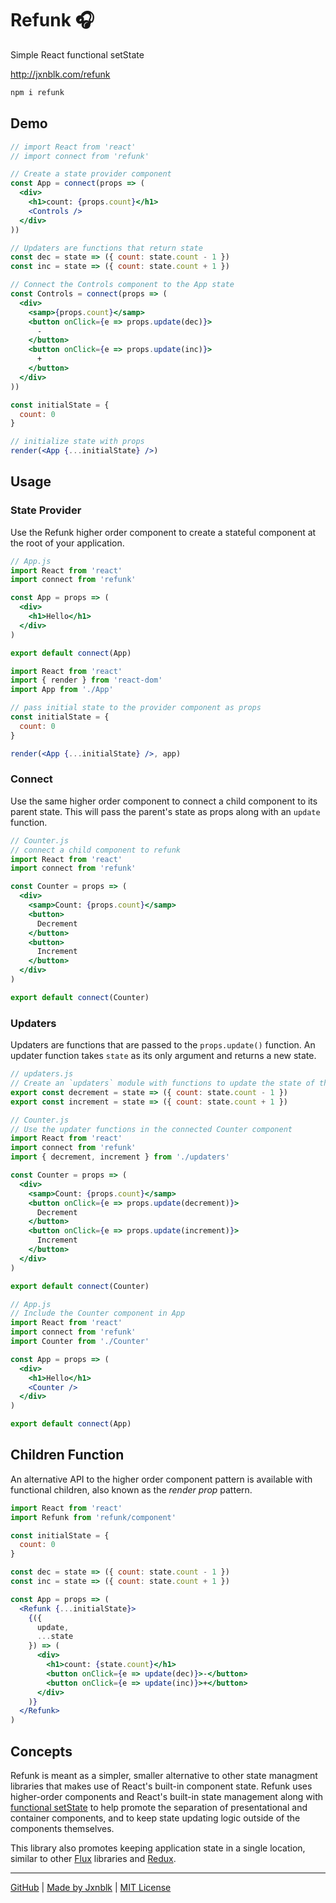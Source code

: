 
# Refunk 🎧

Simple React functional setState

<http://jxnblk.com/refunk>

```sh
npm i refunk
```

## Demo

```..jsx
// import React from 'react'
// import connect from 'refunk'

// Create a state provider component
const App = connect(props => (
  <div>
    <h1>count: {props.count}</h1>
    <Controls />
  </div>
))

// Updaters are functions that return state
const dec = state => ({ count: state.count - 1 })
const inc = state => ({ count: state.count + 1 })

// Connect the Controls component to the App state
const Controls = connect(props => (
  <div>
    <samp>{props.count}</samp>
    <button onClick={e => props.update(dec)}>
      -
    </button>
    <button onClick={e => props.update(inc)}>
      +
    </button>
  </div>
))

const initialState = {
  count: 0
}

// initialize state with props
render(<App {...initialState} />)
```

## Usage

### State Provider

Use the Refunk higher order component to create a stateful component at the root of your application.

```jsx
// App.js
import React from 'react'
import connect from 'refunk'

const App = props => (
  <div>
    <h1>Hello</h1>
  </div>
)

export default connect(App)
```

```jsx
import React from 'react'
import { render } from 'react-dom'
import App from './App'

// pass initial state to the provider component as props
const initialState = {
  count: 0
}

render(<App {...initialState} />, app)
```


### Connect

Use the same higher order component to connect a child component to its parent state.
This will pass the parent's state as props along with an `update` function.

```jsx
// Counter.js
// connect a child component to refunk
import React from 'react'
import connect from 'refunk'

const Counter = props => (
  <div>
    <samp>Count: {props.count}</samp>
    <button>
      Decrement
    </button>
    <button>
      Increment
    </button>
  </div>
)

export default connect(Counter)
```

### Updaters

Updaters are functions that are passed to the `props.update()` function.
An updater function takes `state` as its only argument and returns a new state.

```jsx
// updaters.js
// Create an `updaters` module with functions to update the state of the app
export const decrement = state => ({ count: state.count - 1 })
export const increment = state => ({ count: state.count + 1 })
```

```jsx
// Counter.js
// Use the updater functions in the connected Counter component
import React from 'react'
import connect from 'refunk'
import { decrement, increment } from './updaters'

const Counter = props => (
  <div>
    <samp>Count: {props.count}</samp>
    <button onClick={e => props.update(decrement)}>
      Decrement
    </button>
    <button onClick={e => props.update(increment)}>
      Increment
    </button>
  </div>
)

export default connect(Counter)
```

```jsx
// App.js
// Include the Counter component in App
import React from 'react'
import connect from 'refunk'
import Counter from './Counter'

const App = props => (
  <div>
    <h1>Hello</h1>
    <Counter />
  </div>
)

export default connect(App)
```

## Children Function

An alternative API to the higher order component pattern is available with functional children, also known as the *render prop* pattern.

```jsx
import React from 'react'
import Refunk from 'refunk/component'

const initialState = {
  count: 0
}

const dec = state => ({ count: state.count - 1 })
const inc = state => ({ count: state.count + 1 })

const App = props => (
  <Refunk {...initialState}>
    {({
      update,
      ...state
    }) => (
      <div>
        <h1>count: {state.count}</h1>
        <button onClick={e => update(dec)}>-</button>
        <button onClick={e => update(inc)}>+</button>
      </div>
    )}
  </Refunk>
)
```

## Concepts

Refunk is meant as a simpler, smaller alternative to other state
managment libraries that makes use of React's built-in component state.
Refunk uses higher-order components and React's built-in state management along with
[functional setState](https://facebook.github.io/react/docs/react-component.html#setstate)
to help promote the separation of presentational and container components,
and to keep state updating logic outside of the components themselves.

This library also promotes keeping application state in a single location,
similar to other [Flux](http://facebook.github.io/flux/) libraries and [Redux](http://redux.js.org/).


---

[GitHub](https://github.com/jxnblk/refunk) | [Made by Jxnblk](http://jxnblk.com) | [MIT License](LICENSE.md)
